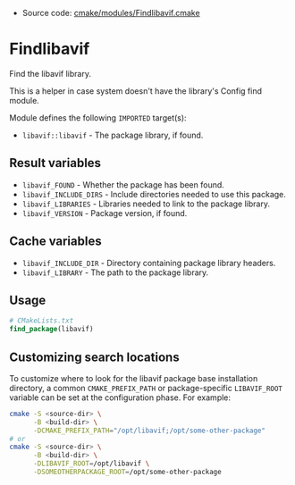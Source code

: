 <!-- This is auto-generated file. -->
* Source code: [cmake/modules/Findlibavif.cmake](https://github.com/petk/php-build-system/blob/master/cmake/cmake/modules/Findlibavif.cmake)

# Findlibavif

Find the libavif library.

This is a helper in case system doesn't have the library's Config find module.

Module defines the following `IMPORTED` target(s):

* `libavif::libavif` - The package library, if found.

## Result variables

* `libavif_FOUND` - Whether the package has been found.
* `libavif_INCLUDE_DIRS` - Include directories needed to use this package.
* `libavif_LIBRARIES` - Libraries needed to link to the package library.
* `libavif_VERSION` - Package version, if found.

## Cache variables

* `libavif_INCLUDE_DIR` - Directory containing package library headers.
* `libavif_LIBRARY` - The path to the package library.

## Usage

```cmake
# CMakeLists.txt
find_package(libavif)
```

## Customizing search locations

To customize where to look for the libavif package base
installation directory, a common `CMAKE_PREFIX_PATH` or
package-specific `LIBAVIF_ROOT` variable can be set at
the configuration phase. For example:

```sh
cmake -S <source-dir> \
      -B <build-dir> \
      -DCMAKE_PREFIX_PATH="/opt/libavif;/opt/some-other-package"
# or
cmake -S <source-dir> \
      -B <build-dir> \
      -DLIBAVIF_ROOT=/opt/libavif \
      -DSOMEOTHERPACKAGE_ROOT=/opt/some-other-package
```

